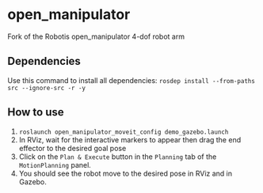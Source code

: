 # open_manipulator
Fork of the Robotis open_manipulator 4-dof robot arm

## Dependencies
Use this command to install all dependencies:
`rosdep install --from-paths src --ignore-src -r -y`
## How to use
1. `roslaunch open_manipulator_moveit_config demo_gazebo.launch`
2. In RViz, wait for the interactive markers to appear then drag the end effector to the desired goal pose
3. Click on the `Plan & Execute` button in the `Planning` tab of the `MotionPlanning` panel.
4. You should see the robot move to the desired pose in RViz and in Gazebo.
